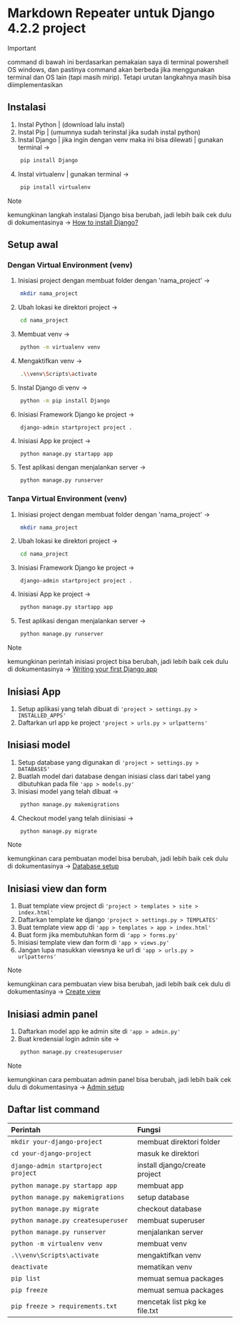 # **Markdown Repeater untuk Django 4.2.2 project**

> [!IMPORTANT]
> command di bawah ini berdasarkan pemakaian saya di terminal powershell OS windows, dan pastinya command akan berbeda jika menggunakan terminal dan OS lain (tapi masih mirip). Tetapi urutan langkahnya masih bisa diimplementasikan

## Instalasi

1. Instal Python | (download lalu instal)
2. Instal Pip | (umumnya sudah terinstal jika sudah instal python)
3. Instal Django | jika ingin dengan venv maka ini bisa dilewati | gunakan terminal ->

```sh
    pip install Django
```
4. Instal virtualenv | gunakan terminal ->

```sh
    pip install virtualenv
```

> [!NOTE]
> kemungkinan langkah instalasi Django bisa berubah, jadi lebih baik cek dulu di dokumentasinya -> [How to install Django?](https://docs.djangoproject.com/en/4.2/intro/install/)

## Setup awal 

### Dengan Virtual Environment (venv)

1. Inisiasi project dengan membuat folder dengan 'nama_project' ->

```sh
    mkdir nama_project
```

2. Ubah lokasi ke direktori project ->

```sh
    cd nama_project
```
3. Membuat venv ->

```sh
    python -m virtualenv venv
```
4. Mengaktifkan venv ->

```sh
    .\\venv\Scripts\activate
```
5. Instal Django di venv ->

```sh
    python -m pip install Django
```
6. Inisiasi Framework Django ke project ->

```'sh
    django-admin startproject project .
```

4. Inisiasi App ke project ->

```sh
    python manage.py startapp app
```

5. Test aplikasi dengan menjalankan server ->

```sh
    python manage.py runserver
```

### Tanpa Virtual Environment (venv)

1. Inisiasi project dengan membuat folder dengan 'nama_project' ->

```sh
    mkdir nama_project
```

2. Ubah lokasi ke direktori project ->

```sh
    cd nama_project
```

3. Inisiasi Framework Django ke project ->

```'sh
    django-admin startproject project .
```

4. Inisiasi App ke project ->

```sh
    python manage.py startapp app
```

5. Test aplikasi dengan menjalankan server ->

```sh
    python manage.py runserver
```

> [!NOTE]
> kemungkinan perintah inisiasi project bisa berubah, jadi lebih baik cek dulu di dokumentasinya -> [Writing your first Django app](https://docs.djangoproject.com/en/4.2/intro/tutorial01/)

## Inisiasi App

1. Setup aplikasi yang telah dibuat di `'project > settings.py > INSTALLED_APPS'`
2. Daftarkan url app ke project `'project > urls.py > urlpatterns'`

## Inisiasi model

1. Setup database yang digunakan di `'project > settings.py > DATABASES'`
2. Buatlah model dari database dengan inisiasi class dari tabel yang dibutuhkan pada file `'app > models.py'`
3. Inisiasi model yang telah dibuat ->

```sh
    python manage.py makemigrations
```

4. Checkout model yang telah diinisiasi ->

```sh
    python manage.py migrate
```

> [!NOTE]
> kemungkinan cara pembuatan model bisa berubah, jadi lebih baik cek dulu di dokumentasinya -> [Database setup](https://docs.djangoproject.com/en/4.2/intro/tutorial02/)

## Inisiasi view dan form

1. Buat template view project di `'project > templates > site > index.html'`
2. Daftarkan template ke django `'project > settings.py > TEMPLATES'`
3. Buat template view app di `'app > templates > app > index.html'`
4. Buat form jika membutuhkan form di `'app > forms.py'`
5. Inisiasi template view dan form di `'app > views.py'`
6. Jangan lupa masukkan viewsnya ke url di `'app > urls.py > urlpatterns'`
> [!NOTE]
> kemungkinan cara pembuatan view bisa berubah, jadi lebih baik cek dulu di dokumentasinya -> [Create view](https://docs.djangoproject.com/en/4.2/intro/tutorial03/)

## Inisiasi admin panel

1. Daftarkan model app ke admin site di `'app > admin.py'`
2. Buat kredensial login admin site ->

```sh
    python manage.py createsuperuser
```

> [!NOTE]
> kemungkinan cara pembuatan admin panel bisa berubah, jadi lebih baik cek dulu di dokumentasinya -> [Admin setup](https://docs.djangoproject.com/en/4.2/intro/tutorial02/)

## Daftar list command

| Perintah                            | Fungsi                        |
| :---------------------------------- | :---------------------------- |
| `mkdir your-django-project`         | membuat direktori folder      |
| `cd your-django-project`            | masuk ke direktori            |
| `django-admin startproject project` | install django/create project |
| `python manage.py startapp app`     | membuat app                   |
| `python manage.py makemigrations`   | setup database                |
| `python manage.py migrate`          | checkout database             |
| `python manage.py createsuperuser`  | membuat superuser             |
| `python manage.py runserver`        | menjalankan server            |
| `python -m virtualenv venv`         | membuat venv                  |
| `.\\venv\Scripts\activate`          | mengaktifkan venv             |
| `deactivate`                        | mematikan venv                |
| `pip list`                          | memuat semua packages         |
| `pip freeze`                        | memuat semua packages         |
| `pip freeze > requirements.txt`     | mencetak list pkg ke file.txt |
